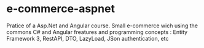 # e-commerce-aspnet
Pratice of a Asp.Net and Angular course. Small e-commerce wich using the commons C# and Angular freatures and programming concepts : Entity Framework 3, RestAPI, DTO, LazyLoad, JSon authentication, etc
